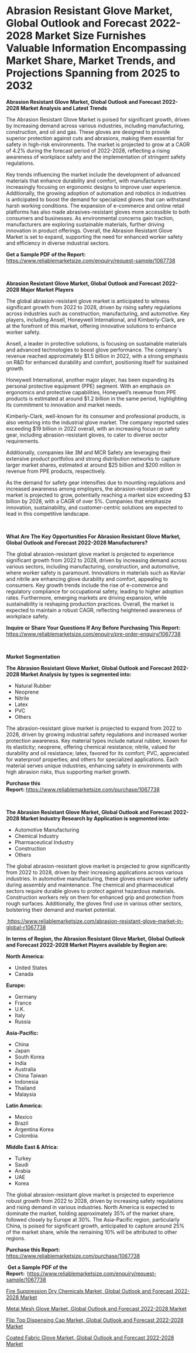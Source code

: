 <p><h1>Abrasion Resistant Glove Market, Global Outlook and Forecast 2022-2028 Market Size Furnishes Valuable Information Encompassing Market Share, Market Trends, and Projections Spanning from 2025 to 2032</h1></p><p><strong>Abrasion Resistant Glove Market, Global Outlook and Forecast 2022-2028 Market Analysis and Latest Trends</strong></p>
<p><p>The Abrasion Resistant Glove Market is poised for significant growth, driven by increasing demand across various industries, including manufacturing, construction, and oil and gas. These gloves are designed to provide superior protection against cuts and abrasions, making them essential for safety in high-risk environments. The market is projected to grow at a CAGR of 4.2% during the forecast period of 2022-2028, reflecting a rising awareness of workplace safety and the implementation of stringent safety regulations. </p><p>Key trends influencing the market include the development of advanced materials that enhance durability and comfort, with manufacturers increasingly focusing on ergonomic designs to improve user experience. Additionally, the growing adoption of automation and robotics in industries is anticipated to boost the demand for specialized gloves that can withstand harsh working conditions. The expansion of e-commerce and online retail platforms has also made abrasives-resistant gloves more accessible to both consumers and businesses. As environmental concerns gain traction, manufacturers are exploring sustainable materials, further driving innovation in product offerings. Overall, the Abrasion Resistant Glove Market is set to expand, supporting the need for enhanced worker safety and efficiency in diverse industrial sectors.</p></p>
<p><strong>Get a Sample PDF of the Report:&nbsp;</strong> <a href="https://www.reliablemarketsize.com/enquiry/request-sample/1067738?utm_campaign=2041&utm_medium=2&utm_source=Github&utm_content=ia&utm_term=21032025&utm_id=abrasion-resistant-glove-market-global-outlook-and-forecast-2022-2028">https://www.reliablemarketsize.com/enquiry/request-sample/1067738</a></p>
<p>&nbsp;</p>
<p><strong>Abrasion Resistant Glove Market, Global Outlook and Forecast 2022-2028 Major Market Players</strong></p>
<p><p>The global abrasion-resistant glove market is anticipated to witness significant growth from 2022 to 2028, driven by rising safety regulations across industries such as construction, manufacturing, and automotive. Key players, including Ansell, Honeywell International, and Kimberly-Clark, are at the forefront of this market, offering innovative solutions to enhance worker safety.</p><p>Ansell, a leader in protective solutions, is focusing on sustainable materials and advanced technologies to boost glove performance. The company's revenue reached approximately $1.5 billion in 2022, with a strong emphasis on R&D for enhanced durability and comfort, positioning itself for sustained growth.</p><p>Honeywell International, another major player, has been expanding its personal protective equipment (PPE) segment. With an emphasis on ergonomics and protective capabilities, Honeywell’s revenue from PPE products is estimated at around $1.2 billion in the same period, highlighting its commitment to innovation and market needs.</p><p>Kimberly-Clark, well-known for its consumer and professional products, is also venturing into the industrial glove market. The company reported sales exceeding $19 billion in 2022 overall, with an increasing focus on safety gear, including abrasion-resistant gloves, to cater to diverse sector requirements.</p><p>Additionally, companies like 3M and MCR Safety are leveraging their extensive product portfolios and strong distribution networks to capture larger market shares, estimated at around $25 billion and $200 million in revenue from PPE products, respectively. </p><p>As the demand for safety gear intensifies due to mounting regulations and increased awareness among employers, the abrasion-resistant glove market is projected to grow, potentially reaching a market size exceeding $3 billion by 2028, with a CAGR of over 5%. Companies that emphasize innovation, sustainability, and customer-centric solutions are expected to lead in this competitive landscape.</p></p>
<p>&nbsp;</p>
<p><strong>What Are The Key Opportunities For Abrasion Resistant Glove Market, Global Outlook and Forecast 2022-2028 Manufacturers?</strong></p>
<p><p>The global abrasion-resistant glove market is projected to experience significant growth from 2022 to 2028, driven by increasing demand across various sectors, including manufacturing, construction, and automotive, where worker safety is paramount. Innovations in materials such as Kevlar and nitrile are enhancing glove durability and comfort, appealing to consumers. Key growth trends include the rise of e-commerce and regulatory compliance for occupational safety, leading to higher adoption rates. Furthermore, emerging markets are driving expansion, while sustainability is reshaping production practices. Overall, the market is expected to maintain a robust CAGR, reflecting heightened awareness of workplace safety.</p></p>
<p><strong>Inquire or Share Your Questions If Any Before Purchasing This Report:</strong> <a href="https://www.reliablemarketsize.com/enquiry/pre-order-enquiry/1067738?utm_campaign=2041&utm_medium=2&utm_source=Github&utm_content=ia&utm_term=21032025&utm_id=abrasion-resistant-glove-market-global-outlook-and-forecast-2022-2028">https://www.reliablemarketsize.com/enquiry/pre-order-enquiry/1067738</a></p>
<p>&nbsp;</p>
<p><strong>Market Segmentation</strong></p>
<p><strong>The Abrasion Resistant Glove Market, Global Outlook and Forecast 2022-2028 Market Analysis by types is segmented into:</strong></p>
<p><ul><li>Natural Rubber</li><li>Neoprene</li><li>Nitrile</li><li>Latex</li><li>PVC</li><li>Others</li></ul></p>
<p><p>The abrasion-resistant glove market is projected to expand from 2022 to 2028, driven by growing industrial safety regulations and increased worker protection awareness. Key material types include natural rubber, known for its elasticity; neoprene, offering chemical resistance; nitrile, valued for durability and oil resistance; latex, favored for its comfort; PVC, appreciated for waterproof properties; and others for specialized applications. Each material serves unique industries, enhancing safety in environments with high abrasion risks, thus supporting market growth.</p></p>
<p><strong>Purchase this Report:&nbsp;</strong><a href="https://www.reliablemarketsize.com/purchase/1067738?utm_campaign=2041&utm_medium=2&utm_source=Github&utm_content=ia&utm_term=21032025&utm_id=abrasion-resistant-glove-market-global-outlook-and-forecast-2022-2028">https://www.reliablemarketsize.com/purchase/1067738</a></p>
<p>&nbsp;</p>
<p><strong>The Abrasion Resistant Glove Market, Global Outlook and Forecast 2022-2028 Market Industry Research by Application is segmented into:</strong></p>
<p><ul><li>Automotive Manufacturing</li><li>Chemical Industry</li><li>Pharmaceutical Industry</li><li>Construction</li><li>Others</li></ul></p>
<p><p>The global abrasion-resistant glove market is projected to grow significantly from 2022 to 2028, driven by their increasing applications across various industries. In automotive manufacturing, these gloves ensure worker safety during assembly and maintenance. The chemical and pharmaceutical sectors require durable gloves to protect against hazardous materials. Construction workers rely on them for enhanced grip and protection from rough surfaces. Additionally, the gloves find use in various other sectors, bolstering their demand and market potential.</p></p>
<p><a href="https://www.reliablemarketsize.com/abrasion-resistant-glove-market-in-global-r1067738?utm_campaign=2041&utm_medium=2&utm_source=Github&utm_content=ia&utm_term=21032025&utm_id=abrasion-resistant-glove-market-global-outlook-and-forecast-2022-2028">&nbsp;https://www.reliablemarketsize.com/abrasion-resistant-glove-market-in-global-r1067738</a></p>
<p><strong>In terms of Region, the Abrasion Resistant Glove Market, Global Outlook and Forecast 2022-2028 Market Players available by Region are:</strong></p>
<p>
    <p> <strong> North America: </strong>
        <ul>
            <li>United States</li>
            <li>Canada</li>
        </ul>
        </p> 
    <p> <strong> Europe: </strong>
        <ul>
            <li>Germany</li>
            <li>France</li>
            <li>U.K.</li>
            <li>Italy</li>
            <li>Russia</li>
        </ul>
        </p> 
    <p> <strong> Asia-Pacific: </strong>
        <ul>
            <li>China</li>
            <li>Japan</li>
            <li>South Korea</li>
            <li>India</li>
            <li>Australia</li>
            <li>China Taiwan</li>
            <li>Indonesia</li>
            <li>Thailand</li>
            <li>Malaysia</li>
        </ul>
        </p> 
    <p> <strong> Latin America: </strong>
        <ul>
            <li>Mexico</li>
            <li>Brazil</li>
            <li>Argentina Korea</li>
            <li>Colombia</li>
        </ul>
        </p> 
    <p> <strong> Middle East & Africa: </strong>
        <ul>
            <li>Turkey</li>
            <li>Saudi</li>
            <li>Arabia</li>
            <li>UAE</li>
            <li>Korea</li>
        </ul>
    </p>
    </p>
<p><p>The global abrasion-resistant glove market is projected to experience robust growth from 2022 to 2028, driven by increasing safety regulations and rising demand in various industries. North America is expected to dominate the market, holding approximately 35% of the market share, followed closely by Europe at 30%. The Asia-Pacific region, particularly China, is poised for significant growth, anticipated to capture around 25% of the market share, while the remaining 10% will be attributed to other regions.</p></p>
<p><strong>Purchase this Report: </strong><a href="https://www.reliablemarketsize.com/purchase/1067738?utm_campaign=2041&utm_medium=2&utm_source=Github&utm_content=ia&utm_term=21032025&utm_id=abrasion-resistant-glove-market-global-outlook-and-forecast-2022-2028">https://www.reliablemarketsize.com/purchase/1067738</a></p>
<p>&nbsp;<strong>Get a Sample PDF of the Report:&nbsp;&nbsp;</strong><a href="https://www.reliablemarketsize.com/enquiry/request-sample/1067738?utm_campaign=2041&utm_medium=2&utm_source=Github&utm_content=ia&utm_term=21032025&utm_id=abrasion-resistant-glove-market-global-outlook-and-forecast-2022-2028">https://www.reliablemarketsize.com/enquiry/request-sample/1067738</a></p>
<p><strong></strong></p>
<p><p><a href="https://github.com/merzafairy04/Market-Research-Report-List-1/blob/main/fire-suppression-dry-chemicals-market-global-outlook-and-forecast-2022-2028-market.md?utm_campaign=2041&utm_medium=2&utm_source=Github&utm_content=ia&utm_term=21032025&utm_id=abrasion-resistant-glove-market-global-outlook-and-forecast-2022-2028">Fire Suppression Dry Chemicals Market, Global Outlook and Forecast 2022-2028 Market</a></p><p><a href="https://github.com/vasosblenksk/Market-Research-Report-List-1/blob/main/metal-mesh-glove-market-global-outlook-and-forecast-2022-2028-market.md?utm_campaign=2041&utm_medium=2&utm_source=Github&utm_content=ia&utm_term=21032025&utm_id=abrasion-resistant-glove-market-global-outlook-and-forecast-2022-2028">Metal Mesh Glove Market, Global Outlook and Forecast 2022-2028 Market</a></p><p><a href="https://github.com/ashepherd82/Market-Research-Report-List-7/blob/main/flip-top-dispensing-cap-market-global-outlook-and-forecast-2022-2028-market.md?utm_campaign=2041&utm_medium=2&utm_source=Github&utm_content=ia&utm_term=21032025&utm_id=abrasion-resistant-glove-market-global-outlook-and-forecast-2022-2028">Flip Top Dispensing Cap Market, Global Outlook and Forecast 2022-2028 Market</a></p><p><a href="https://github.com/ifsahvadenah/Market-Research-Report-List-1/blob/main/coated-fabric-glove-market-global-outlook-and-forecast-2022-2028-market.md?utm_campaign=2041&utm_medium=2&utm_source=Github&utm_content=ia&utm_term=21032025&utm_id=abrasion-resistant-glove-market-global-outlook-and-forecast-2022-2028">Coated Fabric Glove Market, Global Outlook and Forecast 2022-2028 Market</a></p></p>